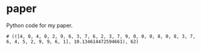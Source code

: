 # paper
Python code for my paper.
    
    # (([4, 0, 4, 0, 2, 9, 6, 3, 7, 6, 2, 3, 7, 9, 0, 0, 0, 8, 0, 8, 3, 7, 6, 4, 5, 2, 9, 9, 6, 1], 10.134614472594661), 62)
